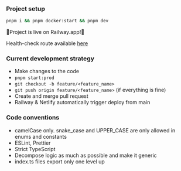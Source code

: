 ### Project setup

```bash
pnpm i && pnpm docker:start && pnpm dev
```

🎉Project is live on Railway.app!🚀

Health-check route available
[here](https://server-production-e10c.up.railway.app/health)

### Current development strategy

- Make changes to the code
- `pnpm start:prod`
- `git checkout -b feature/<feature_name>`
- `git push origin feature/<feature_name>` (if everything is fine)
- Create and merge pull request
- Railway & Netlify automatically trigger deploy from main

### Code conventions

- camelCase only. snake_case and UPPER_CASE are only allowed in enums and
  constants
- ESLint, Prettier
- Strict TypeScript
- Decompose logic as much as possible and make it generic
- index.ts files export only one level up
